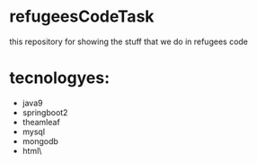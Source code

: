 # refugeesCodeTask
this repository for showing the stuff that we do in refugees code 
# tecnologyes:
<ul>
<li>java9
<li>springboot2
<li>theamleaf 
<li>mysql
 <li> mongodb
  <li> html\
 
</ul>

